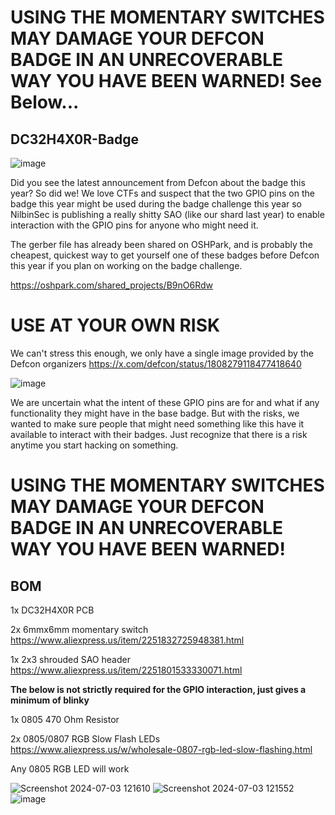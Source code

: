 # USING THE MOMENTARY SWITCHES MAY DAMAGE YOUR DEFCON BADGE IN AN UNRECOVERABLE WAY YOU HAVE BEEN WARNED! See Below...

## DC32H4X0R-Badge
![image](https://github.com/NilbinSec/DC32H4X0R-Badge/assets/85370905/00b9f301-4df8-4733-8da2-9b8abbab607c)

Did you see the latest announcement from Defcon about the badge this year? So did we! We love CTFs and suspect that the two GPIO pins on the badge this year might be used during the badge challenge this year so NilbinSec is publishing a really shitty SAO (like our shard last year) to enable interaction with the GPIO pins for anyone who might need it.

The gerber file has already been shared on OSHPark, and is probably the cheapest, quickest way to get yourself one of these badges before Defcon this year if you plan on working on the badge challenge.

https://oshpark.com/shared_projects/B9nO6Rdw

# USE AT YOUR OWN RISK
We can't stress this enough, we only have a single image provided by the Defcon organizers https://x.com/defcon/status/1808279118477418640

![image](https://github.com/NilbinSec/DC32H4X0R-Badge/assets/85370905/386c521f-0f39-44dd-8058-292ed0594821)


We are uncertain what the intent of these GPIO pins are for and what if any functionality they might have in the base badge. But with the risks, we wanted to make sure people that might need something like this have it available to interact with their badges. Just recognize that there is a risk anytime you start hacking on something.

# USING THE MOMENTARY SWITCHES MAY DAMAGE YOUR DEFCON BADGE IN AN UNRECOVERABLE WAY YOU HAVE BEEN WARNED!

## BOM

1x DC32H4X0R PCB

2x 6mmx6mm momentary switch 
https://www.aliexpress.us/item/2251832725948381.html

1x 2x3 shrouded SAO header 
https://www.aliexpress.us/item/2251801533330071.html

**The below is not strictly required for the GPIO interaction, just gives a minimum of blinky**

1x 0805 470 Ohm Resistor

2x 0805/0807 RGB Slow Flash LEDs
https://www.aliexpress.us/w/wholesale-0807-rgb-led-slow-flashing.html
 
  Any 0805 RGB LED will work

  

![Screenshot 2024-07-03 121610](https://github.com/NilbinSec/DC32H4X0R-Badge/assets/85370905/1c9a33c1-7d02-4af6-bf80-bf3034b4f436)
![Screenshot 2024-07-03 121552](https://github.com/NilbinSec/DC32H4X0R-Badge/assets/85370905/fd1f9efe-b066-46b7-84d8-f92b108db98b)
![image](https://github.com/NilbinSec/DC32H4X0R-Badge/assets/85370905/f8bf2a2b-67fa-4a35-9965-34f6d7d1f2c3)
